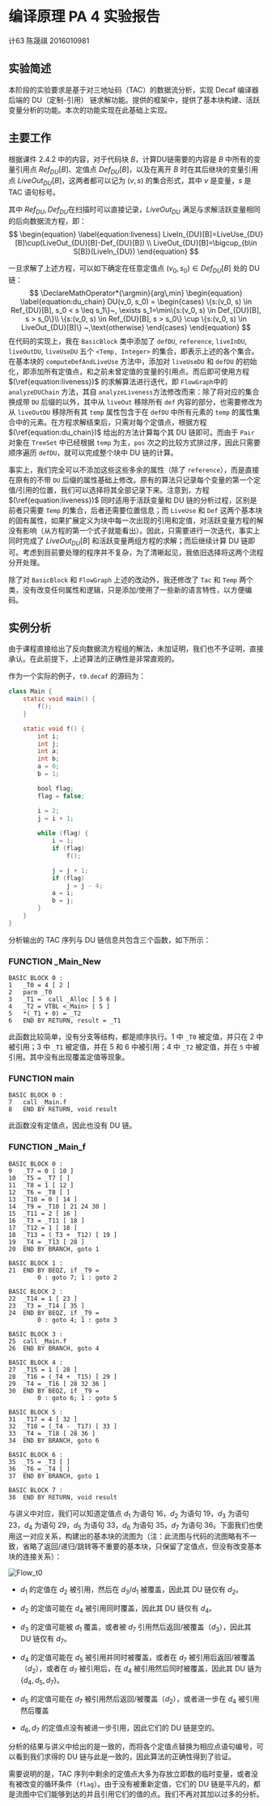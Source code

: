 # 编译原理 PA 4 实验报告

计63 陈晟祺 2016010981

## 实验简述

本阶段的实验要求是基于对三地址码（TAC）的数据流分析，实现 Decaf 编译器后端的 DU（定制-引用） 链求解功能。提供的框架中，提供了基本块构建、活跃变量分析的功能。本次的功能实现在此基础上实现。

## 主要工作

根据课件 2.4.2 中的内容，对于代码块 $B$，计算DU链需要的内容是 $B$ 中所有的变量引用点 $Ref_{DU}[B]$、定值点 $Def_{DU}[B]$，以及在离开 $B$ 时在其后继块的变量引用点 $LiveOut_{DU}[B]$，这两者都可以记为 $(v, s)$ 的集合形式，其中 $v$ 是变量，$s$ 是 TAC 语句标号。

其中 $Ref_{DU}, Def_{DU}$在扫描时可以直接记录，$LiveOut_{DU}$ 满足与求解活跃变量相同的后向数据流方程，即：
$$
\begin{equation}
\label{equation:liveness}
LiveIn_{DU}[B]=LiveUse_{DU}[B]\cup(LiveOut_{DU}[B]-Def_{DU}[B]) \\
LiveOut_{DU}[B]=\bigcup_{b\in S[B]}(LiveIn_{DU})
\end{equation}
$$

一旦求解了上述方程，可以如下确定在任意定值点 $(v_0, s_0)\in Def_{DU}[B]$ 处的 DU 链：
$$
\DeclareMathOperator*{\argmin}{arg\,min}
\begin{equation}
\label{equation:du_chain}
DU(v_0, s_0) = 
\begin{cases}
\{s:(v_0, s) \in Ref_{DU}[B], s_0 < s \leq s_1\}~, \exists s_1=\min\{s:(v_0, s) \in Def_{DU}[B], s > s_0\}\\
\{s:(v_0, s) \in Ref_{DU}[B], s > s_0\} \cup \{s:(v_0, s) \in LiveOut_{DU}[B]\} ~,\text{otherwise}
\end{cases}
\end{equation}
$$
在代码的实现上，我在 `BasicBlock` 类中添加了 `defDU`, `reference`, `liveInDU`, `liveOutDU`, `liveUseDU` 五个 `<Temp, Integer>` 的集合，即表示上述的各个集合。在基本块的 `computeDefAndLiveUse` 方法中，添加对 `liveUseDU` 和 `defDU` 的初始化，即添加所有定值点，和之前未曾定值的变量的引用点。而后即可使用方程 $(\ref{equation:liveness})$ 的求解算法进行迭代，即 `FlowGraph`中的 `analyzeDUChain` 方法，其自 `analyzeLiveness`方法修改而来：除了将对应的集合换成带 `DU` 后缀的以外，其中从 `liveOut` 移除所有 `def` 内容的部分，也需要修改为从 `liveOutDU` 移除所有其 `temp` 属性包含于在 `defDU` 中所有元素的 `temp` 的属性集合中的元素。在方程求解结束后，只需对每个定值点，根据方程 $(\ref{equation:du_chain})$ 给出的方法计算每个其 DU 链即可。而由于 `Pair` 对象在 `TreeSet` 中已经根据 `temp` 为主，`pos` 次之的比较方式排过序，因此只需要顺序遍历 `defDU`，就可以完成整个块中 DU 链的计算。

事实上，我们完全可以不添加这些这些多余的属性（除了 `reference`），而是直接在原有的不带 `DU` 后缀的属性基础上修改。原有的算法只记录每个变量的第一个定值/引用的位置，我们可以选择将其全部记录下来。注意到，方程 $(\ref{equation:liveness})$ 同时适用于活跃变量和 DU 链的分析过程，区别是前者只需要 `Temp` 的集合，后者还需要位置信息；而 `LiveUse` 和 `Def` 这两个基本块的固有属性，如果扩展定义为块中每一次出现的引用和定值，对活跃变量方程的解没有影响（从方程的第一个式子就能看出）。因此，只需要进行一次迭代，事实上同时完成了 $LiveOut_{DU}[B]$ 和活跃变量两组方程的求解；而后继续计算 DU 链即可。考虑到目前要处理的程序并不复杂，为了清晰起见，我依旧选择将这两个流程分开处理。

除了对 `BasicBlock` 和 `FlowGraph` 上述的改动外，我还修改了 `Tac` 和 `Temp` 两个类，没有改变任何属性和逻辑，只是添加/使用了一些新的语言特性，以方便编码。

## 实例分析

由于课程直接给出了反向数据流方程组的解法，未加证明，我们也不予证明，直接承认。在此前提下，上述算法的正确性是非常直观的。

作为一个实际的例子，`t0.decaf` 的源码为：

```java
class Main {
    static void main() {
        f();
    }

    static void f() {
        int i;
        int j;
        int a;
        int b;
        a = 0;
        b = 1;

        bool flag;
        flag = false;

        i = 2;
        j = i + 1;
        
        while (flag) {
            i = 1;
            if (flag)
                f();

            j = j + 1;
            if (flag)
                j = j - 4;
            a = i;
            b = j;
        }
    }
}
```

分析输出的 TAC 序列与 DU 链信息共包含三个函数，如下所示：

### FUNCTION _Main_New

```
BASIC BLOCK 0 : 
1	_T0 = 4 [ 2 ]
2	parm _T0
3	_T1 =  call _Alloc [ 5 6 ]
4	_T2 = VTBL <_Main> [ 5 ]
5	*(_T1 + 0) = _T2
6	END BY RETURN, result = _T1
```

此函数比较简单，没有分支等结构，都是顺序执行。1 中 `_T0` 被定值，并只在 2 中被引用；3 中 `_T1` 被定值，并在 5 和 6 中被引用；4 中 `_T2` 被定值，并在 `5` 中被引用。其中没有出现覆盖定值等现象。

### FUNCTION main

```
BASIC BLOCK 0 : 
7	call _Main.f
8	END BY RETURN, void result
```

此函数没有定值点，因此也没有 DU 链。

### FUNCTION _Main_f

```
BASIC BLOCK 0 : 
9	_T7 = 0 [ 10 ]
10	_T5 = _T7 [ ]
11	_T8 = 1 [ 12 ]
12	_T6 = _T8 [ ]
13	_T10 = 0 [ 14 ]
14	_T9 = _T10 [ 21 24 30 ]
15	_T11 = 2 [ 16 ]
16	_T3 = _T11 [ 18 ]
17	_T12 = 1 [ 18 ]
18	_T13 = (_T3 + _T12) [ 19 ]
19	_T4 = _T13 [ 28 ]
20	END BY BRANCH, goto 1

BASIC BLOCK 1 : 
21	END BY BEQZ, if _T9 = 
	    0 : goto 7; 1 : goto 2
        
BASIC BLOCK 2 : 
22	_T14 = 1 [ 23 ]
23	_T3 = _T14 [ 35 ]
24	END BY BEQZ, if _T9 = 
	    0 : goto 4; 1 : goto 3
	    
BASIC BLOCK 3 : 
25	call _Main.f
26	END BY BRANCH, goto 4

BASIC BLOCK 4 : 
27	_T15 = 1 [ 28 ]
28	_T16 = (_T4 + _T15) [ 29 ]
29	_T4 = _T16 [ 28 32 36 ]
30	END BY BEQZ, if _T9 = 
	    0 : goto 6; 1 : goto 5
	    
BASIC BLOCK 5 : 
31	_T17 = 4 [ 32 ]
32	_T18 = (_T4 - _T17) [ 33 ]
33	_T4 = _T18 [ 28 36 ]
34	END BY BRANCH, goto 6

BASIC BLOCK 6 : 
35	_T5 = _T3 [ ]
36	_T6 = _T4 [ ]
37	END BY BRANCH, goto 1

BASIC BLOCK 7 : 
38	END BY RETURN, void result
```

与讲义中对应，我们可以知道定值点 $d_1$ 为语句 16，$d_2$ 为语句 19，$d_3$ 为语句 23，$d_4$ 为语句 29，$d_5$ 为语句 33，$d_6$ 为语句 35，$d_7$ 为语句 36。下面我们也使用这一对应关系，构建出的基本块的流图为（注：此流图与代码的流图略有不一致，省略了返回/递归/跳转等不重要的基本块，只保留了定值点，但没有改变基本块的连接关系）：

![Flow_t0](flow_t0.png)

* $d_1$ 的定值在 $d_2$ 被引用，然后在 $d_3/d_1$ 被覆盖，因此其 DU 链仅有 $d_2$。

* $d_2$ 的定值可能在 $d_4$ 被引用同时覆盖，因此其 DU 链仅有 $d_4$。

* $d_3$ 的定值可能被 $d_1$ 覆盖，或者被 $d_7$ 引用然后返回/被覆盖（$d_3$），因此其 DU 链仅有 $d_7$。

* $d_4$ 的定值可能在 $d_5$ 被引用并同时被覆盖，或者在 $d_7$ 被引用后返回/被覆盖（$d_2$），或者在 $d_7$ 被引用后，在 $d_4$ 被引用然后同时被覆盖，因此其 DU 链为 $\{d_4, d_5, d_7\}$。

* $d_5$ 的定值可能在 $d_7$ 被引用然后返回/被覆盖（$d_2$），或者进一步在 $d_4$ 被引用然后覆盖 

* $d_6, d_7$ 的定值点没有被进一步引用，因此它们的 DU 链是空的。

分析的结果与讲义中给出的是一致的，而将各个定值点替换为相应点语句编号，可以看到我们求得的 DU 链与此是一致的，因此算法的正确性得到了验证。

需要说明的是，TAC 序列中剩余的定值点大多为存放立即数的临时变量，或者没有被改变的循环条件（`flag`）。由于没有被重新定值，它们的 DU 链是平凡的，都是流图中它们能够到达的并且引用它们的值的点。我们不再对其加以过多的分析。